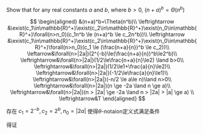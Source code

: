 Show that for any real constants $a$ and $b$, where $b>0$, $(n+a)^b=\Theta(n^b)$

$$
\begin{aligned}
    &(n+a)^b=\Theta(n^b)\\
    \leftrightarrow &\exist(c_1\in\mathbb{R}^+)\exist(c_2\in\mathbb{R}^+)\exist(n_0\in\mathbb{R}^+)\forall(n>n_0)(c_1n^b \le (n+a)^b \le c_2n^b))\\
    \leftrightarrow &\exist(c_1\in\mathbb{R}^+)\exist(c_2\in\mathbb{R}^+)\exist(n_0\in\mathbb{R}^+)\forall(n>n_0)(c_1 \le (\frac{n+a}{n})^b \le c_2))\\
    \leftarrow&\forall(n>|2a|)(2^{-b}\le(\frac{n+a}{n})^b\le2^b)\\
    \leftrightarrow&\forall(n>|2a|)(1/2\le\frac{n+a}{n}\le2) \land b>0\\
    \leftrightarrow&\forall(n>|2a|)(1/2\le1+\frac{a}{n}\le2)\\
    \leftrightarrow&\forall(n>|2a|)(-1/2\le\frac{a}{n}\le1)\\
    \leftrightarrow&\forall(n>|2a|)(-n/2 \le a\le n)\land n>0\\
    \leftrightarrow&\forall(n>|2a|)(n \ge -2a \land n \ge a)\\
    \leftrightarrow&\forall(n>|2a|)(n > |2a| \ge -2a \land n > |2a| > |a| \ge a)
    \\
     \leftrightarrow&T
\end{aligned}
$$

存在 $c_1=2^{-b}, c_2=2^b, n_0=|2a|$ 使得$\theta$-notaion定义式满足条件

得证
